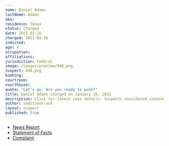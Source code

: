 ```yaml
---
name: Daniel Adams
lastName: Adams
aka:
residence: Texas
status: Charged
date: 2021-01-16
charged: 2021-01-16
indicted:
age: 4
occupation:
affiliations:
jurisdiction: Federal
image: /images/preview/048.png
suspect: 048.png
booking:
courtroom:
courthouse:
quote: "Let’s go. Are you ready to push?"
title: Daniel Adams charged on January 16, 2021
description: Click for latest case details. Suspects considered innocent until proven guilty.
author: seditiontrack
layout: suspect
published: true
---
```

- [News Report](https://www.knoe.com/2021/01/17/la-man-and-cousin-arrested-following-capitol-riot/)
- [Statement of Facts](https://www.justice.gov/opa/page/file/1355876/download)
- [Complaint](https://www.justice.gov/opa/page/file/1355881/download)
